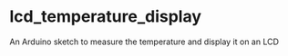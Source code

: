 lcd_temperature_display
=======================

An Arduino sketch to measure the temperature and display it on an LCD
